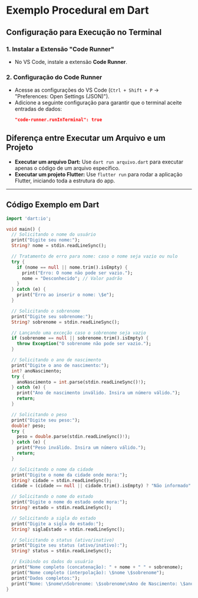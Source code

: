 # Exemplo Procedural em Dart

## Configuração para Execução no Terminal

### 1. Instalar a Extensão "Code Runner"
   - No VS Code, instale a extensão **Code Runner**.

### 2. Configuração do Code Runner
   - Acesse as configurações do VS Code (`Ctrl + Shift + P` → "Preferences: Open Settings (JSON)").
   - Adicione a seguinte configuração para garantir que o terminal aceite entradas de dados:
     ```json
     "code-runner.runInTerminal": true
     ```

## Diferença entre Executar um Arquivo e um Projeto

- **Executar um arquivo Dart:** Use `dart run arquivo.dart` para executar apenas o código de um arquivo específico.
- **Executar um projeto Flutter:** Use `flutter run` para rodar a aplicação Flutter, iniciando toda a estrutura do app.

---

## Código Exemplo em Dart

```dart
import 'dart:io';

void main() {
  // Solicitando o nome do usuário
  print("Digite seu nome:");
  String? nome = stdin.readLineSync();

  // Tratamento de erro para nome: caso o nome seja vazio ou nulo
  try {
    if (nome == null || nome.trim().isEmpty) {
      print("Erro: O nome não pode ser vazio.");
      nome = "Desconhecido"; // Valor padrão
    }
  } catch (e) {
    print("Erro ao inserir o nome: \$e");
  }

  // Solicitando o sobrenome
  print("Digite seu sobrenome:");
  String? sobrenome = stdin.readLineSync();

  // Lançando uma exceção caso o sobrenome seja vazio
  if (sobrenome == null || sobrenome.trim().isEmpty) {
    throw Exception("O sobrenome não pode ser vazio.");
  }

  // Solicitando o ano de nascimento
  print("Digite o ano de nascimento:");
  int? anoNascimento;
  try {
    anoNascimento = int.parse(stdin.readLineSync()!);
  } catch (e) {
    print("Ano de nascimento inválido. Insira um número válido.");
    return;
  }

  // Solicitando o peso
  print("Digite seu peso:");
  double? peso;
  try {
    peso = double.parse(stdin.readLineSync()!);
  } catch (e) {
    print("Peso inválido. Insira um número válido.");
    return;
  }

  // Solicitando o nome da cidade
  print("Digite o nome da cidade onde mora:");
  String? cidade = stdin.readLineSync();
  cidade = (cidade == null || cidade.trim().isEmpty) ? "Não informado" : cidade;

  // Solicitando o nome do estado
  print("Digite o nome do estado onde mora:");
  String? estado = stdin.readLineSync();

  // Solicitando a sigla do estado
  print("Digite a sigla do estado:");
  String? siglaEstado = stdin.readLineSync();

  // Solicitando o status (ativo/inativo)
  print("Digite seu status (ativo/inativo):");
  String? status = stdin.readLineSync();

  // Exibindo os dados do usuário
  print("Nome completo (concatenação): " + nome + " " + sobrenome);
  print("Nome completo (interpolação): \$nome \$sobrenome");
  print("Dados completos:");
  print("Nome: \$nome\nSobrenome: \$sobrenome\nAno de Nascimento: \$anoNascimento\nPeso: \$peso kg\nCidade: \$cidade\nEstado: \$estado (\$siglaEstado)\nStatus: \$status");
}
